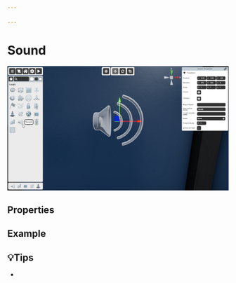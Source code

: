 ```yaml
---

---
```


# Sound

![Sound Selector](./img/Sound-Selector.png)


## Properties

### 


## Example


## 💡Tips
- 
